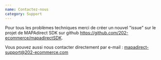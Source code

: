 ```yaml
---
name: Contactez-nous
category: Support
---
```



Pour tous les problèmes techniques merci de créer un nouvel "issue" sur le projet de MAPAdirect SDK sur github https://github.com/202-ecommerce/mapadirectSDK. 

Vous pouvez aussi nous contacter directement par e-mail : 
mapadirect-support@202-ecommerce.com
